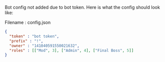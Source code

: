 Bot config not added due to bot token.
Here is what the config should look like:

<p> Filename : config.json </p>

```json
{
  "token" : "bot token",
  "prefix" : "!",
  "owner" : "141040591550021632",
  "roles" : [["Mod", 3], ["Admin", 4], ["Final Boss", 5]]
}
```
